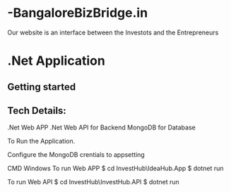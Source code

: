 # -BangaloreBizBridge.in
Our website is an interface between the Investots and the Entrepreneurs

# .Net Application

## Getting started

Tech Details:
---------------------------
.Net Web APP
.Net Web API for Backend
MongoDB for Database

To Run the Application.

Configure the MongoDB crentials to appsetting

CMD
Windows
To run Web APP
$ cd InvestHub\IdeaHub.App
$ dotnet run

To run Web API
$ cd InvestHub\InvestHub.API
$ dotnet run